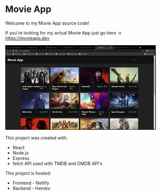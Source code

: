 # Movie App

Welcome to my Movie App source code!

If you're looking for my actual Movie App just go here -> https://movieapp.dev

![Project Screenshot](/src/assets/movieapp.gif)

This project was created with:
* React
* Node.js
* Express
* fetch API used with TMDB and OMDB API's


This project is hosted:
* Frontend - Netlify
* Backend - Heroku
